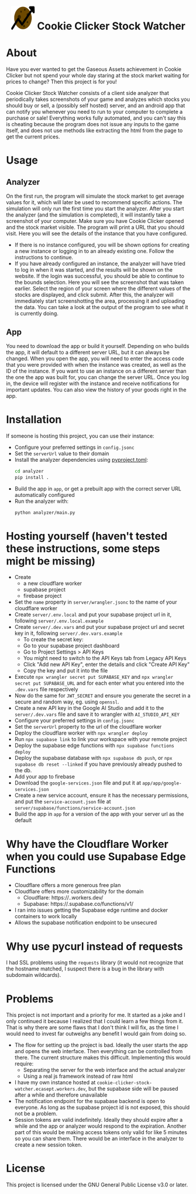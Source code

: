 <h1 align="center"><img src="https://github.com/Ecasept/CCSW/blob/main/app/app/src/main/res/cookie_icon.svg" width=64 height=64"> <span>Cookie Clicker Stock Watcher</span></h1>

# About
Have you ever wanted to get the Gaseous Assets achievement in Cookie Clicker but not spend your whole day staring at the stock market waiting for prices to change? Then this project is for you!

Cookie Clicker Stock Watcher consists of a client side analyzer that periodically takes screenshots of your game and analyzes which stocks you should buy or sell, a (possibly self hosted) server, and an android app that can notify you whenever you need to run to your computer to complete a purchase or sale! Everything works fully automated, and you can't say this is cheating because the program does not issue any inputs to the game itself, and does not use methods like extracting the html from the page to get the current prices.

# Usage

## Analyzer
On the first run, the program will simulate the stock market to get average values for it, which will later be used to recommend specific actions. The simulation will only run the first time you start the analyzer. After you start the analyzer (and the simulation is completed), it will instantly take a screenshot of your computer. Make sure you have Cookie Clicker opened and the stock market visible. The program will print a URL that you should visit. Here you will see the details of the instance that you have configured.
- If there is no instance configured, you will be shown options for creating a new instance or logging in to an already existing one. Follow the instructions to continue.
- If you have already configured an instance, the analyzer will have tried to log in when it was started, and the results will be shown on the website.
If the login was successful, you should be able to continue to the bounds selection. Here you will see the screenshot that was taken earlier. Select the region of your screen where the different values of the stocks are displayed, and click submit. After this, the analyzer will immediately start screenshotting the area, processing it and uploading the data. You can take a look at the output of the program to see what it is currently doing.

## App
You need to download the app or build it yourself. Depending on who builds the app, it will default to a different server URL, but it can always be changed. When you open the app, you will need to enter the access code that you were provided with when the instance was created, as well as the ID of the instance. If you want to use an instance on a different server than the one the app was built for, you can change the server URL. Once you log in, the device will register with the instance and receive notifications for important updates. You can also view the history of your goods right in the app.

# Installation

If someone is hosting this project, you can use their instance:
- Configure your preferred settings in `config.jsonc`
- Set the `serverUrl` value to their domain
- Install the analyzer dependencies using [pyproject.toml](https://peps.python.org/pep-0621/):
    ```sh
    cd analyzer
    pip install .
    ```
- Build the app in `app`, or get a prebuilt app with the correct server URL automatically configured
- Run the analyzer with:
    ```sh
    python analyzer/main.py
    ```


# Hosting yourself (haven't tested these instructions, some steps might be missing)
- Create
    - a new cloudflare worker
    - supabase project
    - firebase project
- Set the `name` property in `server/wrangler.jsonc` to the name of your cloudflare worker
- Create `server/.env.local` and put your supabase project url in it, following `server/.env.local.example`
- Create `server/.dev.vars` and put your supabase project url and secret key in it, following `server/.dev.vars.example`
    - To create the secret key:
    - Go to your supabase project dashboard
    - Go to Project Settings > API Keys
    - You might need to switch to the API Keys tab from Legacy API Keys
    - Click "Add new API Key", enter the details and click "Create API Key"
    - Copy the key and put it into the file
- Execute `npx wrangler secret put SUPABASE_KEY` and `npx wrangler secret put SUPABASE_URL` and for each enter what you entered into the `.dev.vars` file respectively
- Now do the same for `JWT_SECRET` and ensure you generate the secret in a secure and random way, eg. using `openssl`.
- Create a new API key in the Google AI Studio and add it to the `server/.dev.vars` file and save it to wrangler with `AI_STUDIO_API_KEY`
- Configure your preferred settings in `config.jsonc`
- Set the `serverUrl` property to the url of the cloudflare worker
- Deploy the cloudflare worker with `npx wrangler deploy`
- Run `npx supabase link` to link your workspace with your remote project
- Deploy the supabase edge functions with `npx supabase functions deploy`
- Deploy the supabase database with `npx supabase db push`, or `npx supabase db reset --linked` if you have previously already pushed to the db.
- Add your app to firebase
- Download the `google-services.json` file and put it at `app/app/google-services.json`
- Create a new service account, ensure it has the necessary permissions, and put the `service-account.json` file at `server/supabase/functions/service-account.json`
- Build the app in `app` for a version of the app with your server url as the default




# Why have the Cloudflare Worker when you could use Supabase Edge Functions
- Cloudflare offers a more generous free plan
- Cloudflare offers more customizability for the domain
    - Cloudflare: https://<custom>.<username>.workers.dev/<custom>
    - Supabase: https://<project-id>.supabase.co/functions/v1/<custom>
- I ran into issues getting the Supabase edge runtime and docker containers to work locally
- Allows the supabase notification endpoint to be unsecured

# Why use pycurl instead of requests
I had SSL problems using the `requests` library (it would not recognize that the hostname matched, I suspect there is a bug in the library with subdomain wildcards).


# Problems
This project is not important and a priority for me. It started as a joke and I only continued it because I realized that I could learn a few things from it. That is why there are some flaws that I don't think I will fix, as the time I would need to invest far outweighs any benefit I would gain from doing so.

- The flow for setting up the project is bad. Ideally the user starts the app and opens the web interface. Then everything can be controlled from there. The current structure makes this difficult. Implementing this would require:
    - Separating the server for the web interface and the actual analyzer
    - Using a real js framework instead of raw html
- I have my own instance hosted at `cookie-clicker-stock-watcher.ecasept.workers.dev`, but the supabase side will be paused after a while and therefore unavailable
- The notification endpoint for the supabase backend is open to everyone. As long as the supabase project id is not exposed, this should not be a problem.
- Session tokens are valid indefinitely. Ideally they should expire after a while and the app or analyzer would respond to the expiration. Another part of this would be making access tokens only valid for like 5 minutes so you can share them. There would be an interface in the analyzer to create a new session token.

# License
This project is licensed under the GNU General Public License v3.0 or later.
